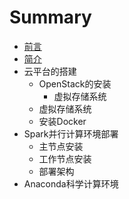 # Summary

* [前言](README.md)
* [简介](chapter1.md)
* 云平台的搭建
   * OpenStack的安装
       * 虚拟存储系统
   * 虚拟存储系统
   * 安装Docker
* Spark并行计算环境部署
   * 主节点安装
   * 工作节点安装
   * 部署架构
* Anaconda科学计算环境

